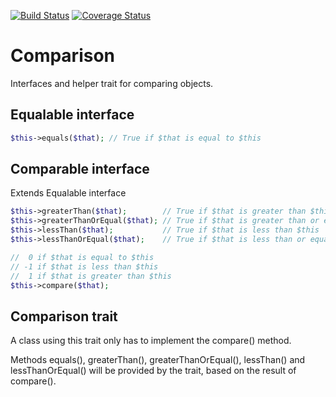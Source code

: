 [![Build Status](https://travis-ci.org/sirn-se/phrity-comparison.svg?branch=master)](https://travis-ci.org/sirn-se/phrity-comparison)
[![Coverage Status](https://coveralls.io/repos/github/sirn-se/phrity-comparison/badge.svg?branch=master)](https://coveralls.io/github/sirn-se/phrity-comparison?branch=master)

# Comparison

Interfaces and helper trait for comparing objects.

## Equalable interface

```php
$this->equals($that); // True if $that is equal to $this
```

## Comparable interface

Extends Equalable interface

```php
$this->greaterThan($that);        // True if $that is greater than $this
$this->greaterThanOrEqual($that); // True if $that is greater than or equal to $this
$this->lessThan($that);           // True if $that is less than $this
$this->lessThanOrEqual($that);    // True if $that is less than or equal to $this

//  0 if $that is equal to $this
// -1 if $that is less than $this
//  1 if $that is greater than $this
$this->compare($that);
```

## Comparison trait

A class using this trait only has to implement the compare() method.

Methods equals(), greaterThan(), greaterThanOrEqual(), lessThan() and lessThanOrEqual() will be provided by the trait, based on the result of compare().
